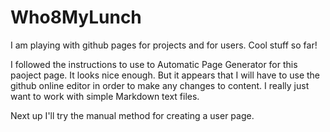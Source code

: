 Who8MyLunch
===========

I am playing with github pages for projects and for users.  Cool stuff so far!

I followed the instructions to use to Automatic Page Generator for this paoject page.  It looks nice enough.  But it appears that I will have to use the github online editor in order to make any changes to content.  I really just want to work with simple Markdown text files.

Next up I'll try the manual method for creating a user page.
